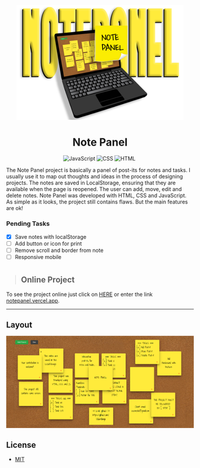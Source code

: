 <div align="center" markdown="1">

<img src="/assets/img/title-NotePanel.png" alt="icon-NotePanel" width="450">

# Note Panel 

![JavaScript](https://img.shields.io/badge/JavaScript-F7DF1E?style=for-the-badge&logo=javascript&logoColor=black)&nbsp;![CSS](https://img.shields.io/badge/CSS3-1572B6?style=for-the-badge&logo=css3&logoColor=white)&nbsp;![HTML](https://img.shields.io/badge/HTML5-E34F26?style=for-the-badge&logo=html5&logoColor=white)&nbsp;

</div>

The Note Panel project is basically a panel of post-its for notes and tasks. I usually use it to map out thoughts and ideas in the process of designing projects. The notes are saved in LocalStorage, ensuring that they are available when the page is reopened. The user can add, move, edit and delete notes. Note Panel was developed with HTML, CSS and JavaScript. As simple as it looks, the project still contains flaws. But the main features are ok! 

### Pending Tasks

- [x] Save notes with localStorage
- [ ] Add button or icon for print
- [ ] Remove scroll and border from note
- [ ] Responsive mobile

#

> ## Online Project

To see the project online just click on [HERE](https://notepanel.vercel.app/) or enter the link [notepanel.vercel.app](https://notepanel.vercel.app/).

---

## Layout

<img src="/assets/img/layout-NotePanel.png" alt="Layout_NotePanel">

## License
 * [MIT](LICENSE)
